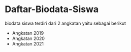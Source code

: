 # Daftar-Biodata-Siswa 

biodata siswa terdiri dari 2 angkatan yaitu sebagai berikut
- Angkatan 2019
- Angkatan 2020
- Angkatan 2021
